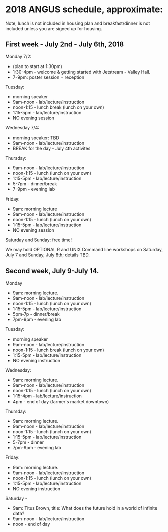 # 2018 ANGUS schedule, approximate:

Note, lunch is not included in housing plan and breakfast/dinner is not
included unless you are signed up for housing.

## First week - July 2nd - July 6th, 2018

Monday 7/2:
* (plan to start at 1:30pm)
* 1:30-4pm - welcome & getting started with Jetstream - Valley Hall.
* 7-9pm: poster session + reception

Tuesday:
* morning speaker
* 9am-noon - lab/lecture/instruction
* noon-1:15 - lunch break (lunch on your own)
* 1:15-5pm - lab/lecture/instruction
* NO evening session

Wednesday 7/4:
* morning speaker: TBD
* 9am-noon - lab/lecture/instruction
* BREAK for the day - July 4th activites

Thursday:
* 9am-noon - lab/lecture/instruction
* noon-1:15 - lunch (lunch on your own)
* 1:15-5pm - lab/lecture/instruction
* 5-7pm - dinner/break
* 7-9pm - evening lab

Friday:
* 9am: morning lecture
* 9am-noon - lab/lecture/instruction
* noon-1:15 - lunch (lunch on your own)
* 1:15-5pm - lab/lecture/instruction
* NO evening session

Saturday and Sunday: free time!

We may hold OPTIONAL R and UNIX Command line workshops on Saturday,
July 7 and Sunday, July 8th; details TBD.

## Second week, July 9-July 14.

Monday
* 9am: morning lecture.
* 9am-noon - lab/lecture/instruction
* noon-1:15 - lunch (lunch on your own)
* 1:15-5pm - lab/lecture/instruction
* 5pm-7p - dinner/break
* 7pm-9pm - evening lab

Tuesday:
* morning speaker
* 9am-noon - lab/lecture/instruction
* noon-1:15 - lunch break (lunch on your own)
* 1:15-5pm - lab/lecture/instruction
* NO evening instruction

Wednesday:
* 9am: morning lecture.
* 9am-noon - lab/lecture/instruction
* noon-1:15 - lunch (lunch on your own)
* 1:15-4pm - lab/lecture/instruction
* 4pm - end of day (farmer's market downtown)

Thursday:
* 9am: morning lecture.
* 9am-noon - lab/lecture/instruction
* noon-1:15 - lunch (lunch on your own)
* 1:15-5pm - lab/lecture/instruction
* 5-7pm - dinner
* 7pm-9pm - evening lab

Friday:
* 9am: morning lecture.
* 9am-noon - lab/lecture/instruction
* noon-1:15 - lunch (lunch on your own)
* 1:15-5pm - lab/lecture/instruction
* NO evening instruction

Saturday - 

* 9am: Titus Brown, title: What does the future hold in a world of infinite data?
* 9am-noon - lab/lecture/instruction
* noon - end of day
